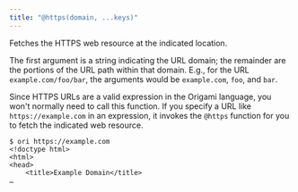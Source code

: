 ```yaml
---
title: "@https(domain, ...keys)"
---
```


Fetches the HTTPS web resource at the indicated location.

The first argument is a string indicating the URL domain; the remainder are the portions of the URL path within that domain. E.g., for the URL `example.com/foo/bar`, the arguments would be `example.com`, `foo`, and `bar`.

Since HTTPS URLs are a valid expression in the Origami language, you won't normally need to call this function. If you specify a URL like `https://example.com` in an expression, it invokes the `@https` function for you to fetch the indicated web resource.

```console
$ ori https://example.com
<!doctype html>
<html>
<head>
    <title>Example Domain</title>
…
```
